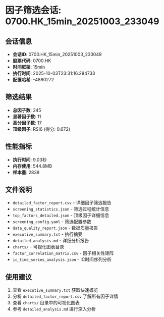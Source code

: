 # 因子筛选会话: 0700.HK_15min_20251003_233049

## 会话信息
- **会话ID**: 0700.HK_15min_20251003_233049
- **股票代码**: 0700.HK
- **时间框架**: 15min
- **执行时间**: 2025-10-03T23:31:16.284733
- **配置哈希**: -4880272

## 筛选结果
- **总因子数**: 245
- **显著因子数**: 11
- **高分因子数**: 17
- **顶级因子**: RSI6 (得分: 0.672)

## 性能指标
- **执行时间**: 9.03秒
- **内存使用**: 544.8MB
- **样本量**: 2838

## 文件说明
- `detailed_factor_report.csv` - 详细因子筛选报告
- `screening_statistics.json` - 筛选过程统计信息
- `top_factors_detailed.json` - 顶级因子详细信息
- `screening_config.yaml` - 筛选配置参数
- `data_quality_report.json` - 数据质量报告
- `executive_summary.txt` - 执行摘要
- `detailed_analysis.md` - 详细分析报告
- `charts/` - 可视化图表目录
- `factor_correlation_matrix.csv` - 因子相关性矩阵
- `ic_time_series_analysis.json` - IC时间序列分析

## 使用建议
1. 查看 `executive_summary.txt` 获取快速概览
2. 分析 `detailed_factor_report.csv` 了解所有因子详情
3. 查看 `charts/` 目录中的可视化图表
4. 参考 `detailed_analysis.md` 进行深入分析
